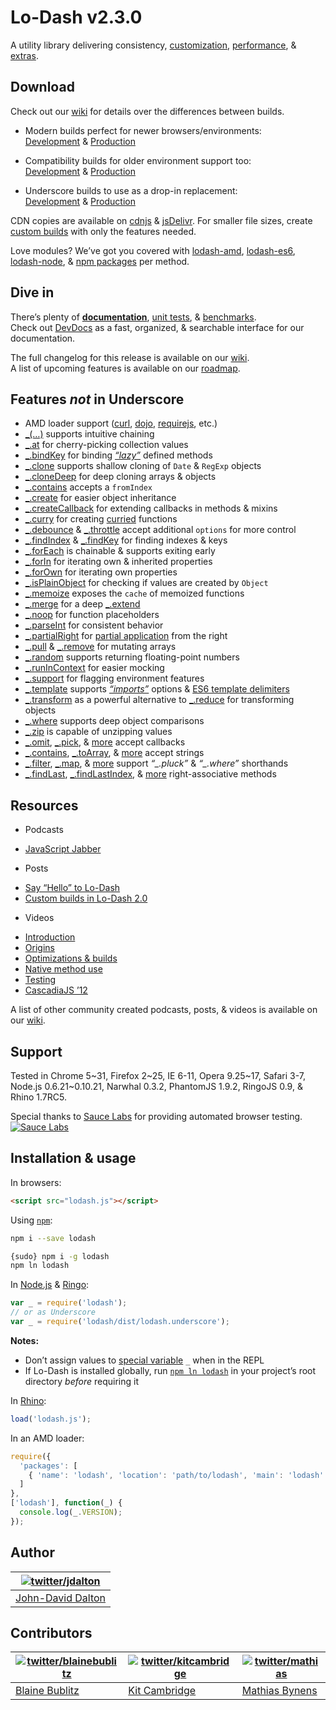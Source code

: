 # Lo-Dash v2.3.0
A utility library delivering consistency, [customization](http://lodash.com/custom-builds), [performance](http://lodash.com/benchmarks), & [extras](http://lodash.com/#features).

## Download

Check out our [wiki]([https://github.com/lodash/lodash/wiki/build-differences]) for details over the differences between builds.

* Modern builds perfect for newer browsers/environments:<br>
[Development](https://raw.github.com/lodash/lodash/2.3.0/dist/lodash.js) &
[Production](https://raw.github.com/lodash/lodash/2.3.0/dist/lodash.min.js)

* Compatibility builds for older environment support too:<br>
[Development](https://raw.github.com/lodash/lodash/2.3.0/dist/lodash.compat.js) &
[Production](https://raw.github.com/lodash/lodash/2.3.0/dist/lodash.compat.min.js)

* Underscore builds to use as a drop-in replacement:<br>
[Development](https://raw.github.com/lodash/lodash/2.3.0/dist/lodash.underscore.js) &
[Production](https://raw.github.com/lodash/lodash/2.3.0/dist/lodash.underscore.min.js)

CDN copies are available on [cdnjs](http://cdnjs.com/libraries/lodash.js/) & [jsDelivr](http://www.jsdelivr.com/#!lodash). For smaller file sizes, create [custom builds](http://lodash.com/custom-builds) with only the features needed.

Love modules? We’ve got you covered with [lodash-amd](https://npmjs.org/package/lodash-amd), [lodash-es6](https://github.com/lodash/lodash-es6), [lodash-node](https://npmjs.org/package/lodash-node), & [npm packages](https://npmjs.org/browse/keyword/lodash-modularized) per method.

## Dive in

There’s plenty of **[documentation](http://lodash.com/docs)**, [unit tests](http://lodash.com/tests), & [benchmarks](http://lodash.com/benchmarks).<br>
Check out <a href="http://devdocs.io/lodash/">DevDocs</a> as a fast, organized, & searchable interface for our documentation.

The full changelog for this release is available on our [wiki](https://github.com/lodash/lodash/wiki/Changelog).<br>
A list of upcoming features is available on our [roadmap](https://github.com/lodash/lodash/wiki/Roadmap).

## Features *not* in Underscore

 * AMD loader support ([curl](https://github.com/cujojs/curl), [dojo](http://dojotoolkit.org/), [requirejs](http://requirejs.org/), etc.)
 * [_(…)](http://lodash.com/docs#_) supports intuitive chaining
 * [_.at](http://lodash.com/docs#at) for cherry-picking collection values
 * [_.bindKey](http://lodash.com/docs#bindKey) for binding [*“lazy”*](http://michaux.ca/articles/lazy-function-definition-pattern) defined methods
 * [_.clone](http://lodash.com/docs#clone) supports shallow cloning of `Date` & `RegExp` objects
 * [_.cloneDeep](http://lodash.com/docs#cloneDeep) for deep cloning arrays & objects
 * [_.contains](http://lodash.com/docs#contains) accepts a `fromIndex`
 * [_.create](http://lodash.com/docs#create) for easier object inheritance
 * [_.createCallback](http://lodash.com/docs#createCallback) for extending callbacks in methods & mixins
 * [_.curry](http://lodash.com/docs#curry) for creating [curried](http://hughfdjackson.com/javascript/2013/07/06/why-curry-helps/) functions
 * [_.debounce](http://lodash.com/docs#debounce) & [_.throttle](http://lodash.com/docs#throttle) accept additional `options` for more control
 * [_.findIndex](http://lodash.com/docs#findIndex) & [_.findKey](http://lodash.com/docs#findKey) for finding indexes & keys
 * [_.forEach](http://lodash.com/docs#forEach) is chainable & supports exiting early
 * [_.forIn](http://lodash.com/docs#forIn) for iterating own & inherited properties
 * [_.forOwn](http://lodash.com/docs#forOwn) for iterating own properties
 * [_.isPlainObject](http://lodash.com/docs#isPlainObject) for checking if values are created by `Object`
 * [_.memoize](http://lodash.com/docs#memoize) exposes the `cache` of memoized functions
 * [_.merge](http://lodash.com/docs#merge) for a deep [_.extend](http://lodash.com/docs#extend)
 * [_.noop](http://lodash.com/docs#noop) for function placeholders
 * [_.parseInt](http://lodash.com/docs#parseInt) for consistent behavior
 * [_.partialRight](http://lodash.com/docs#partialRight) for [partial application](http://lodash.com/docs#partial) from the right
 * [_.pull](http://lodash.com/docs#pull) & [_.remove](http://lodash.com/docs#remove) for mutating arrays
 * [_.random](http://lodash.com/docs#random) supports returning floating-point numbers
 * [_.runInContext](http://lodash.com/docs#runInContext) for easier mocking
 * [_.support](http://lodash.com/docs#support) for flagging environment features
 * [_.template](http://lodash.com/docs#template) supports [*“imports”*](http://lodash.com/docs#templateSettings_imports) options & [ES6 template delimiters](http://people.mozilla.org/~jorendorff/es6-draft.html#sec-literals-string-literals)
 * [_.transform](http://lodash.com/docs#transform) as a powerful alternative to [_.reduce](http://lodash.com/docs#reduce) for transforming objects
 * [_.where](http://lodash.com/docs#where) supports deep object comparisons
 * [_.zip](http://lodash.com/docs#zip) is capable of unzipping values
 * [_.omit](http://lodash.com/docs#omit), [_.pick](http://lodash.com/docs#pick), &
   [more](http://lodash.com/docs "_.assign, _.clone, _.cloneDeep, _.first, _.initial, _.isEqual, _.last, _.merge, _.rest") accept callbacks
 * [_.contains](http://lodash.com/docs#contains), [_.toArray](http://lodash.com/docs#toArray), &
   [more](http://lodash.com/docs "_.at, _.countBy, _.every, _.filter, _.find, _.forEach, _.forEachRight, _.groupBy, _.invoke, _.map, _.max, _.min, _.pluck, _.reduce, _.reduceRight, _.reject, _.shuffle, _.size, _.some, _.sortBy, _.where") accept strings
 * [_.filter](http://lodash.com/docs#filter), [_.map](http://lodash.com/docs#map), &
   [more](http://lodash.com/docs "_.countBy, _.every, _.find, _.findKey, _.findLast, _.findLastIndex, _.findLastKey, _.first, _.groupBy, _.initial, _.last, _.max, _.min, _.reject, _.rest, _.some, _.sortBy, _.sortedIndex, _.uniq") support *“_.pluck”* & *“_.where”* shorthands
 * [_.findLast](http://lodash.com/docs#findLast), [_.findLastIndex](http://lodash.com/docs#findLastIndex), &
   [more](http://lodash.com/docs "_.findLastKey, _.forEachRight, _.forInRight, _.forOwnRight") right-associative methods

## Resources

 * Podcasts
  - [JavaScript Jabber](http://javascriptjabber.com/079-jsj-lo-dash-with-john-david-dalton/)

 * Posts
  - [Say “Hello” to Lo-Dash](http://kitcambridge.be/blog/say-hello-to-lo-dash/)
  - [Custom builds in Lo-Dash 2.0](http://kitcambridge.be/blog/custom-builds-in-lo-dash-2-dot-0/)

 * Videos
  - [Introduction](https://vimeo.com/44154599)
  - [Origins](https://vimeo.com/44154600)
  - [Optimizations & builds](https://vimeo.com/44154601)
  - [Native method use](https://vimeo.com/48576012)
  - [Testing](https://vimeo.com/45865290)
  - [CascadiaJS ’12](http://www.youtube.com/watch?v=dpPy4f_SeEk)

 A list of other community created podcasts, posts, & videos is available on our [wiki](https://github.com/lodash/lodash/wiki/Resources).

## Support

Tested in Chrome 5~31, Firefox 2~25, IE 6-11, Opera 9.25~17, Safari 3-7, Node.js 0.6.21~0.10.21, Narwhal 0.3.2, PhantomJS 1.9.2, RingoJS 0.9, & Rhino 1.7RC5.

Special thanks to [Sauce Labs](https://saucelabs.com/) for providing automated browser testing.<br>
[![Sauce Labs](http://lodash.com/_img/sauce.png)](https://saucelabs.com/ "Sauce Labs: Selenium Testing & More")

## Installation & usage

In browsers:

```html
<script src="lodash.js"></script>
```

Using [`npm`](http://npmjs.org/):

```bash
npm i --save lodash

{sudo} npm i -g lodash
npm ln lodash
```

In [Node.js](http://nodejs.org/) & [Ringo](http://ringojs.org/):

```js
var _ = require('lodash');
// or as Underscore
var _ = require('lodash/dist/lodash.underscore');
```

**Notes:**
 * Don’t assign values to [special variable](http://nodejs.org/api/repl.html#repl_repl_features) `_` when in the REPL
 * If Lo-Dash is installed globally, run [`npm ln lodash`](http://blog.nodejs.org/2011/03/23/npm-1-0-global-vs-local-installation/) in your project’s root directory *before* requiring it

In [Rhino](http://www.mozilla.org/rhino/):

```js
load('lodash.js');
```

In an AMD loader:

```js
require({
  'packages': [
    { 'name': 'lodash', 'location': 'path/to/lodash', 'main': 'lodash' }
  ]
},
['lodash'], function(_) {
  console.log(_.VERSION);
});
```

## Author

| [![twitter/jdalton](http://gravatar.com/avatar/299a3d891ff1920b69c364d061007043?s=70)](https://twitter.com/jdalton "Follow @jdalton on Twitter") |
|---|
| [John-David Dalton](http://allyoucanleet.com/) |

## Contributors

| [![twitter/blainebublitz](http://gravatar.com/avatar/ac1c67fd906c9fecd823ce302283b4c1?s=70)](https://twitter.com/blainebublitz "Follow @BlaineBublitz on Twitter") | [![twitter/kitcambridge](http://gravatar.com/avatar/6662a1d02f351b5ef2f8b4d815804661?s=70)](https://twitter.com/kitcambridge "Follow @kitcambridge on Twitter") | [![twitter/mathias](http://gravatar.com/avatar/24e08a9ea84deb17ae121074d0f17125?s=70)](https://twitter.com/mathias "Follow @mathias on Twitter") |
|---|---|---|
| [Blaine Bublitz](http://www.iceddev.com/) | [Kit Cambridge](http://kitcambridge.be/) | [Mathias Bynens](http://mathiasbynens.be/) |
